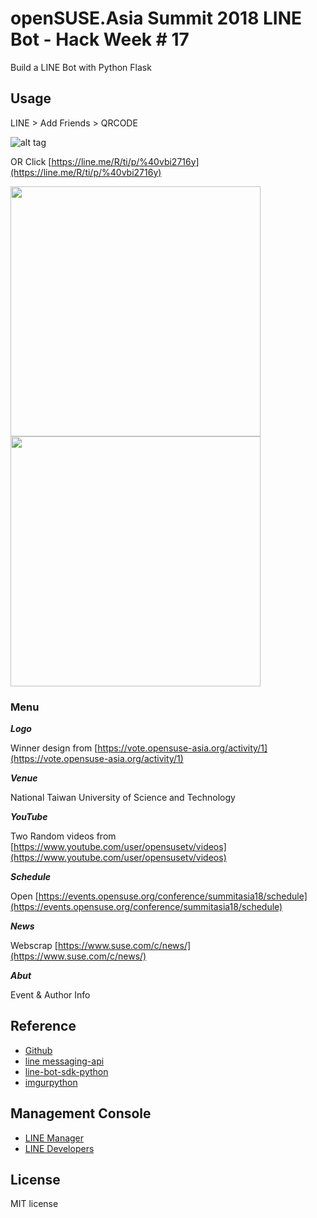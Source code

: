 # openSUSE.Asia Summit 2018 LINE Bot - Hack Week # 17

Build a LINE Bot with Python Flask

## Usage

LINE > Add Friends > QRCODE

![alt tag](http://i.imgur.com/Kkpzt4p.jpg)

OR Click [https://line.me/R/ti/p/%40vbi2716y](https://line.me/R/ti/p/%40vbi2716y)

<img src="https://i.imgur.com/wmEoo6w.png" width="400">

<img src="https://i.imgur.com/2EiwtNN.png" width="400">

### Menu

***Logo***

Winner design from [https://vote.opensuse-asia.org/activity/1](https://vote.opensuse-asia.org/activity/1)

***Venue***

National Taiwan University of Science and Technology

***YouTube***

Two Random videos from [https://www.youtube.com/user/opensusetv/videos](https://www.youtube.com/user/opensusetv/videos)

***Schedule***

Open [https://events.opensuse.org/conference/summitasia18/schedule](https://events.opensuse.org/conference/summitasia18/schedule)

***News***

Webscrap [https://www.suse.com/c/news/](https://www.suse.com/c/news/)

***Abut***

Event & Author Info

## Reference

* [Github](https://github.com/twtrubiks/line-bot-tutorial)
* [line messaging-api](https://devdocs.line.me/en/#messaging-api)
* [line-bot-sdk-python](https://github.com/line/line-bot-sdk-python)
* [imgurpython](https://github.com/Imgur/imgurpython)

## Management Console
* [LINE Manager](https://admin-official.line.me/)
* [LINE Developers](https://developers.line.me/en/)

## License

MIT license
